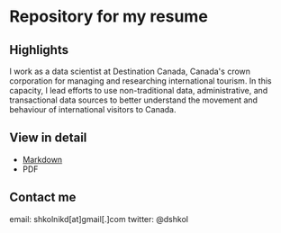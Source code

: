 # Repository for my resume

## Highlights

I work as a data scientist at Destination Canada, Canada's crown corporation for managing and researching international tourism. 
In this capacity, I lead efforts to use non-traditional data, administrative, and transactional data sources to better understand the movement and behaviour of international visitors to Canada. 

## View in detail

* [Markdown](https://github.com/dshkol/resume/blob/master/resume.md)
* PDF

## Contact me

email: shkolnikd[at]gmail[.]com
twitter: @dshkol

